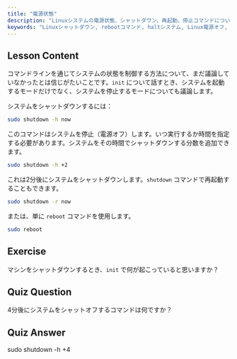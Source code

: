 ```yaml
---
title: "電源状態"
description: "Linuxシステムの電源状態、シャットダウン、再起動、停止コマンドについて学びます。Linuxシステムを安全に電源オフまたは再起動する方法を理解します。必須コマンドから始めましょう！"
keywords: "Linuxシャットダウン, rebootコマンド, haltシステム, Linux電源オフ, Linuxコマンド, 初心者Linux, Linuxチュートリアル, システム状態"
---
```


## Lesson Content

コマンドラインを通じてシステムの状態を制御する方法について、まだ議論していなかったとは信じがたいことです。`init` について話すとき、システムを起動するモードだけでなく、システムを停止するモードについても議論します。

システムをシャットダウンするには：

```bash
sudo shutdown -h now
```

このコマンドはシステムを停止（電源オフ）します。いつ実行するか時間を指定する必要があります。システムをその時間でシャットダウンする分数を追加できます。

```bash
sudo shutdown -h +2
```

これは2分後にシステムをシャットダウンします。`shutdown` コマンドで再起動することもできます。

```bash
sudo shutdown -r now
```

または、単に `reboot` コマンドを使用します。

```bash
sudo reboot
```

## Exercise

マシンをシャットダウンするとき、`init` で何が起こっていると思いますか？

## Quiz Question

4分後にシステムをシャットオフするコマンドは何ですか？

## Quiz Answer

sudo shutdown -h +4
